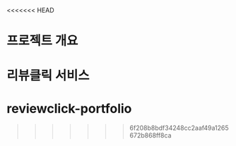 <<<<<<< HEAD
# 프로젝트 개요

리뷰클릭 서비스
=======
# reviewclick-portfolio
>>>>>>> 6f208b8bdf34248cc2aaf49a1265672b868ff8ca

